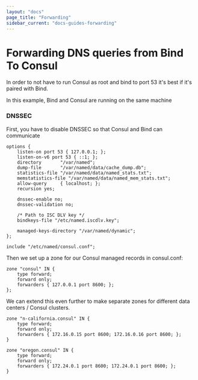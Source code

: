 ```yaml
---
layout: "docs"
page_title: "Forwarding"
sidebar_current: "docs-guides-forwarding"
---
```


# Forwarding DNS queries from Bind To Consul

In order to not have to run Consul as root and bind to port 53 it's best if 
it's paired with Bind. 

In this example, Bind and Consul are running on the same machine

### DNSSEC

First, you have to disable DNSSEC so that Consul and Bind can communicate

    options {
        listen-on port 53 { 127.0.0.1; };
        listen-on-v6 port 53 { ::1; };
        directory       "/var/named";
        dump-file       "/var/named/data/cache_dump.db";
        statistics-file "/var/named/data/named_stats.txt";
        memstatistics-file "/var/named/data/named_mem_stats.txt";
        allow-query     { localhost; };
        recursion yes;

        dnssec-enable no;
        dnssec-validation no;

        /* Path to ISC DLV key */
        bindkeys-file "/etc/named.iscdlv.key";

        managed-keys-directory "/var/named/dynamic";
    };

    include "/etc/named/consul.conf";

Then we set up a zone for our Consul managed records in consul.conf:

    zone "consul" IN {
        type forward;
        forward only;
        forwarders { 127.0.0.1 port 8600; };
    };

We can extend this even further to make separate zones for different data centers / Consul clusters.

    zone "n-california.consul" IN {
        type forward;
        forward only;
        forwarders { 172.16.0.15 port 8600; 172.16.0.16 port 8600; };
    }

    zone "oregon.consul" IN {
        type forward;
        forward only;
        forwarders { 172.24.0.1 port 8600; 172.24.0.1 port 8600; };
    }


